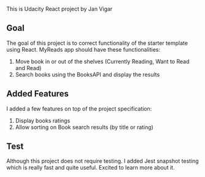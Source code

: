 This is Udacity React project by Jan Vigar

## Goal

The goal of this project is to correct functionality of the starter template using React. MyReads app should have these functionalities:
1. Move book in or out of the shelves (Currently Reading, Want to Read and Read)
2. Search books using the BooksAPI and display the results

## Added Features

I added a few features on top of the project specification:
1. Display books ratings
2. Allow sorting on Book search results (by title or rating)

## Test

Although this project does not require testing. I added Jest snapshot testing which is really fast and quite useful. Excited to learn more about it.
